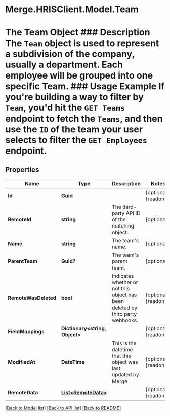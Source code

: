 # Merge.HRISClient.Model.Team
# The Team Object ### Description The `Team` object is used to represent a subdivision of the company, usually a department. Each employee will be grouped into one specific Team.  ### Usage Example If you're building a way to filter by `Team`, you'd hit the `GET Teams` endpoint to fetch the `Teams`, and then use the `ID` of the team your user selects to filter the `GET Employees` endpoint.

## Properties

Name | Type | Description | Notes
------------ | ------------- | ------------- | -------------
**Id** | **Guid** |  | [optional] [readonly] 
**RemoteId** | **string** | The third-party API ID of the matching object. | [optional] 
**Name** | **string** | The team&#39;s name. | [optional] 
**ParentTeam** | **Guid?** | The team&#39;s parent team. | [optional] 
**RemoteWasDeleted** | **bool** | Indicates whether or not this object has been deleted by third party webhooks. | [optional] [readonly] 
**FieldMappings** | **Dictionary&lt;string, Object&gt;** |  | [optional] [readonly] 
**ModifiedAt** | **DateTime** | This is the datetime that this object was last updated by Merge | [optional] [readonly] 
**RemoteData** | [**List&lt;RemoteData&gt;**](RemoteData.md) |  | [optional] [readonly] 

[[Back to Model list]](../README.md#documentation-for-models) [[Back to API list]](../README.md#documentation-for-api-endpoints) [[Back to README]](../README.md)

